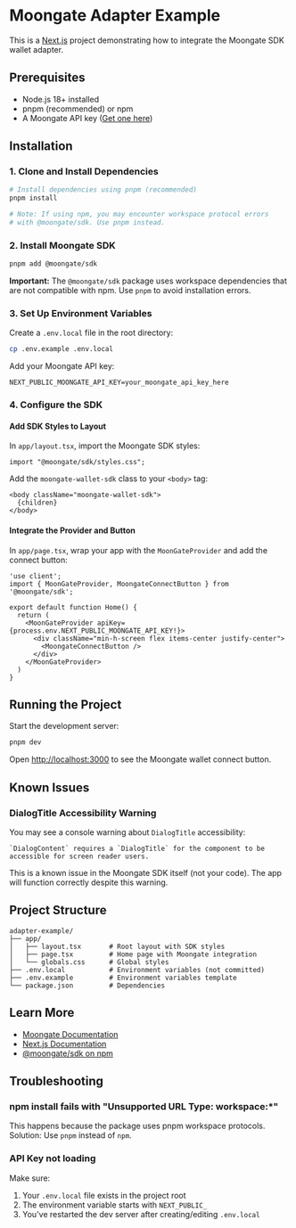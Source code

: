 # Moongate Adapter Example

This is a [Next.js](https://nextjs.org) project demonstrating how to integrate the Moongate SDK wallet adapter.

## Prerequisites

- Node.js 18+ installed
- pnpm (recommended) or npm
- A Moongate API key ([Get one here](https://moongate.com))

## Installation

### 1. Clone and Install Dependencies

```bash
# Install dependencies using pnpm (recommended)
pnpm install

# Note: If using npm, you may encounter workspace protocol errors
# with @moongate/sdk. Use pnpm instead.
```

### 2. Install Moongate SDK

```bash
pnpm add @moongate/sdk
```

**Important:** The `@moongate/sdk` package uses workspace dependencies that are not compatible with npm. Use `pnpm` to avoid installation errors.

### 3. Set Up Environment Variables

Create a `.env.local` file in the root directory:

```bash
cp .env.example .env.local
```

Add your Moongate API key:

```
NEXT_PUBLIC_MOONGATE_API_KEY=your_moongate_api_key_here
```

### 4. Configure the SDK

#### Add SDK Styles to Layout

In `app/layout.tsx`, import the Moongate SDK styles:

```tsx
import "@moongate/sdk/styles.css";
```

Add the `moongate-wallet-sdk` class to your `<body>` tag:

```tsx
<body className="moongate-wallet-sdk">
  {children}
</body>
```

#### Integrate the Provider and Button

In `app/page.tsx`, wrap your app with the `MoonGateProvider` and add the connect button:

```tsx
'use client';
import { MoonGateProvider, MoongateConnectButton } from '@moongate/sdk';

export default function Home() {
  return (
    <MoonGateProvider apiKey={process.env.NEXT_PUBLIC_MOONGATE_API_KEY!}>
      <div className="min-h-screen flex items-center justify-center">
        <MoongateConnectButton />
      </div>
    </MoonGateProvider>
  )
}
```

## Running the Project

Start the development server:

```bash
pnpm dev
```

Open [http://localhost:3000](http://localhost:3000) to see the Moongate wallet connect button.

## Known Issues

### DialogTitle Accessibility Warning

You may see a console warning about `DialogTitle` accessibility:

```
`DialogContent` requires a `DialogTitle` for the component to be accessible for screen reader users.
```

This is a known issue in the Moongate SDK itself (not your code). The app will function correctly despite this warning.

## Project Structure

```
adapter-example/
├── app/
│   ├── layout.tsx       # Root layout with SDK styles
│   ├── page.tsx         # Home page with Moongate integration
│   └── globals.css      # Global styles
├── .env.local           # Environment variables (not committed)
├── .env.example         # Environment variables template
└── package.json         # Dependencies
```

## Learn More

- [Moongate Documentation](https://docs.moongate.com)
- [Next.js Documentation](https://nextjs.org/docs)
- [@moongate/sdk on npm](https://www.npmjs.com/package/@moongate/sdk)

## Troubleshooting

### npm install fails with "Unsupported URL Type: workspace:*"

This happens because the package uses pnpm workspace protocols. Solution: Use `pnpm` instead of `npm`.

### API Key not loading

Make sure:
1. Your `.env.local` file exists in the project root
2. The environment variable starts with `NEXT_PUBLIC_`
3. You've restarted the dev server after creating/editing `.env.local`
